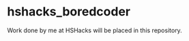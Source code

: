 hshacks_boredcoder
==================

Work done by me at HSHacks will be placed in this repository. 
